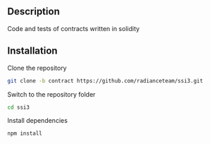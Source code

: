 ## Description

Code and tests of contracts written in solidity

## Installation

Clone the repository
```bash
git clone -b contract https://github.com/radianceteam/ssi3.git
```

Switch to the repository folder
```bash
cd ssi3
```

Install dependencies
```bash
npm install
```

